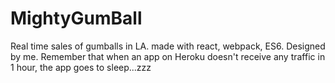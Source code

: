 # MightyGumBall
Real time sales of gumballs in LA. made with react, webpack, ES6. Designed by me.
Remember that when an app on Heroku doesn't receive any traffic in 1 hour, the app goes to sleep...zzz
